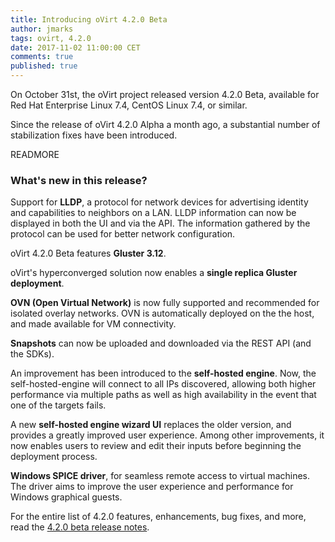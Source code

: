 ```yaml
---
title: Introducing oVirt 4.2.0 Beta
author: jmarks
tags: ovirt, 4.2.0
date: 2017-11-02 11:00:00 CET
comments: true
published: true
---
```

On October 31st, the oVirt project released version 4.2.0 Beta, available for Red Hat Enterprise Linux 7.4, CentOS Linux 7.4, or similar.

Since the release of oVirt 4.2.0 Alpha a month ago, a substantial number of stabilization fixes have been introduced.


READMORE


### What's new in this release?

Support for **LLDP**, a protocol for network devices for advertising identity and capabilities to neighbors on a LAN. LLDP information can now be displayed in both the UI and via the API. The information gathered by the protocol can be used for better network configuration.


oVirt 4.2.0 Beta features **Gluster 3.12**.


oVirt's hyperconverged solution now enables a **single replica Gluster deployment**.


**OVN (Open Virtual Network)** is now fully supported and recommended for isolated overlay networks. OVN is automatically deployed on the the host, and made available for VM connectivity.


**Snapshots** can now be uploaded and downloaded via the REST API (and the SDKs).


An improvement has been introduced to the **self-hosted engine**. Now, the self-hosted-engine will connect to all IPs discovered, allowing both higher performance via multiple paths as well as high availability in the event that one of the targets fails.


A new **self-hosted engine wizard UI** replaces the older version, and provides a greatly improved user experience. Among other improvements, it now enables users to review and edit their inputs before beginning the deployment process.


**Windows SPICE driver**, for seamless remote access to virtual machines. The driver aims to improve the user experience and performance for Windows graphical guests.

For the entire list of 4.2.0 features, enhancements, bug fixes, and more, read the [4.2.0 beta release notes](/release/4.2.0/).
